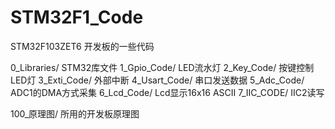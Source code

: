 # STM32F1_Code
STM32F103ZET6 开发板的一些代码

0_Libraries/  STM32库文件
1_Gpio_Code/  LED流水灯
2_Key_Code/   按键控制LED灯
3_Exti_Code/  外部中断
4_Usart_Code/ 串口发送数据
5_Adc_Code/   ADC1的DMA方式采集
6_Lcd_Code/   Lcd显示16x16 ASCII
7_IIC_CODE/   IIC2读写

100_原理图/    所用的开发板原理图


